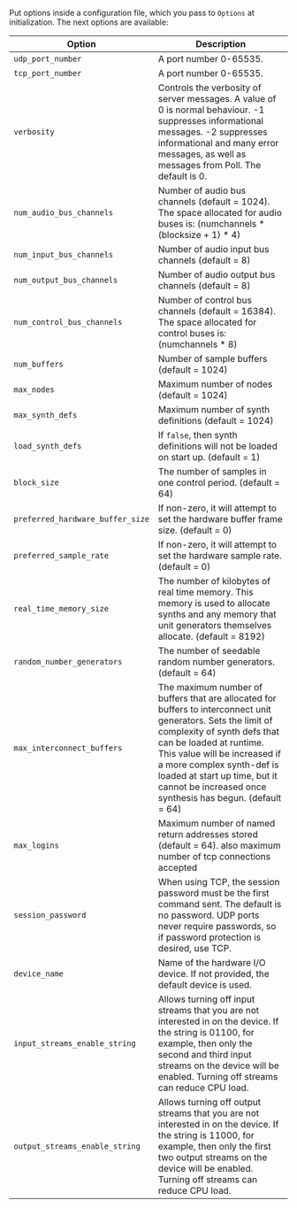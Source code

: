 Put options inside a configuration file, which you pass to `Options` at initialization.
The next options are available:

| Option                           | Description                                                                                                                                                                                                                                                                                                                      |
| ------                           | -----------                                                                                                                                                                                                                                                                                                                      |
| `udp_port_number`                | A port number 0-65535.                                                                                                                                                                                                                                                                                                           |
| `tcp_port_number`                | A port number 0-65535.                                                                                                                                                                                                                                                                                                           |
| `verbosity`                      | Controls the verbosity of server messages. A value of 0 is normal behaviour. -1 suppresses informational messages. -2 suppresses informational and many error messages, as well as messages from Poll. The default is 0.                                                                                                         |
| `num_audio_bus_channels`         | Number of audio bus channels (default = 1024). The space allocated for audio buses is: (numchannels * (blocksize + 1) * 4)                                                                                                                                                                                                       |
| `num_input_bus_channels`         | Number of audio input bus channels (default = 8)                                                                                                                                                                                                                                                                                 |
| `num_output_bus_channels`        | Number of audio output bus channels (default = 8)                                                                                                                                                                                                                                                                                |
| `num_control_bus_channels`       | Number of control bus channels (default = 16384). The space allocated for control buses is: (numchannels * 8)                                                                                                                                                                                                                    |
| `num_buffers`                    | Number of sample buffers (default = 1024)                                                                                                                                                                                                                                                                                        |
| `max_nodes`                      | Maximum number of nodes (default = 1024)                                                                                                                                                                                                                                                                                         |
| `max_synth_defs`                 | Maximum number of synth definitions (default = 1024)                                                                                                                                                                                                                                                                             |
| `load_synth_defs`                | If `false`, then synth definitions will not be loaded on start up. (default = 1)                                                                                                                                                                                                                                                 |
| `block_size`                     | The number of samples in one control period. (default = 64)                                                                                                                                                                                                                                                                      |
| `preferred_hardware_buffer_size` | If non-zero, it will attempt to set the hardware buffer frame size. (default = 0)                                                                                                                                                                                                                                                |
| `preferred_sample_rate`          | If non-zero, it will attempt to set the hardware sample rate. (default = 0)                                                                                                                                                                                                                                                      |
| `real_time_memory_size`          | The number of kilobytes of real time memory. This memory is used to allocate synths and any memory that unit generators themselves allocate. (default = 8192)                                                                                                                                                                    |
| `random_number_generators`       | The number of seedable random number generators. (default = 64)                                                                                                                                                                                                                                                                  |
| `max_interconnect_buffers`       | The maximum number of buffers that are allocated for buffers to interconnect unit generators. Sets the limit of complexity of synth defs that can be loaded at runtime. This value will be increased if a more complex synth-def is loaded at start up time, but it cannot be increased once synthesis has begun. (default = 64) |
| `max_logins`                     | Maximum number of named return addresses stored (default = 64). also maximum number of tcp connections accepted                                                                                                                                                                                                                  |
| `session_password`               | When using TCP, the session password must be the first command sent. The default is no password. UDP ports never require passwords, so if password protection is desired, use TCP.                                                                                                                                               |
| `device_name`                    | Name of the hardware I/O device. If not provided, the default device is used.                                                                                                                                                                                                                                                    |
| `input_streams_enable_string`    | Allows turning off input streams that you are not interested in on the device. If the string is 01100, for example, then only the second and third input streams on the device will be enabled. Turning off streams can reduce CPU load.                                                                                         |
| `output_streams_enable_string`   | Allows turning off output streams that you are not interested in on the device. If the string is 11000, for example, then only the first two output streams on the device will be enabled. Turning off streams can reduce CPU load.                                                                                              |
